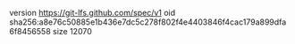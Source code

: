 version https://git-lfs.github.com/spec/v1
oid sha256:a8e76c50885e1b436e7dc5c278f802f4e4403846f4cac179a899dfa6f8456558
size 12070
